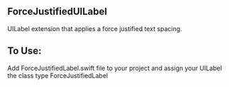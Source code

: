 
## ForceJustifiedUILabel
UILabel extension that applies a force justified text spacing.


## To Use:
Add ForceJustifiedLabel.swift file to your project and assign your UILabel the class type ForceJustifiedLabel
